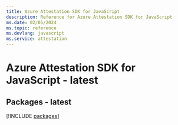 ```yaml
---
title: Azure Attestation SDK for JavaScript
description: Reference for Azure Attestation SDK for JavaScript
ms.date: 02/05/2024
ms.topic: reference
ms.devlang: javascript
ms.service: attestation
---
```

# Azure Attestation SDK for JavaScript - latest
## Packages - latest
[!INCLUDE [packages](attestation-index.md)]